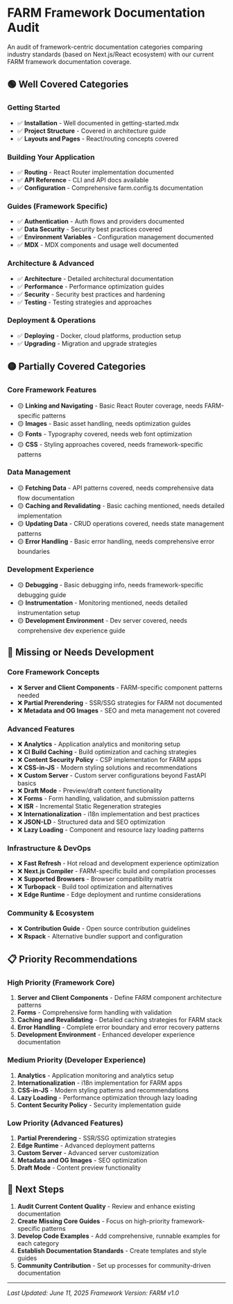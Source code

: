 # FARM Framework Documentation Audit

An audit of framework-centric documentation categories comparing industry standards (based on Next.js/React ecosystem) with our current FARM framework documentation coverage.

## 🟢 **Well Covered Categories**

### Getting Started

- ✅ **Installation** - Well documented in getting-started.mdx
- ✅ **Project Structure** - Covered in architecture guide
- ✅ **Layouts and Pages** - React/routing concepts covered

### Building Your Application

- ✅ **Routing** - React Router implementation documented
- ✅ **API Reference** - CLI and API docs available
- ✅ **Configuration** - Comprehensive farm.config.ts documentation

### Guides (Framework Specific)

- ✅ **Authentication** - Auth flows and providers documented
- ✅ **Data Security** - Security best practices covered
- ✅ **Environment Variables** - Configuration management documented
- ✅ **MDX** - MDX components and usage well documented

### Architecture & Advanced

- ✅ **Architecture** - Detailed architectural documentation
- ✅ **Performance** - Performance optimization guides
- ✅ **Security** - Security best practices and hardening
- ✅ **Testing** - Testing strategies and approaches

### Deployment & Operations

- ✅ **Deploying** - Docker, cloud platforms, production setup
- ✅ **Upgrading** - Migration and upgrade strategies

## 🟡 **Partially Covered Categories**

### Core Framework Features

- 🟡 **Linking and Navigating** - Basic React Router coverage, needs FARM-specific patterns
- 🟡 **Images** - Basic asset handling, needs optimization guides
- 🟡 **Fonts** - Typography covered, needs web font optimization
- 🟡 **CSS** - Styling approaches covered, needs framework-specific patterns

### Data Management

- 🟡 **Fetching Data** - API patterns covered, needs comprehensive data flow documentation
- 🟡 **Caching and Revalidating** - Basic caching mentioned, needs detailed implementation
- 🟡 **Updating Data** - CRUD operations covered, needs state management patterns
- 🟡 **Error Handling** - Basic error handling, needs comprehensive error boundaries

### Development Experience

- 🟡 **Debugging** - Basic debugging info, needs framework-specific debugging guide
- 🟡 **Instrumentation** - Monitoring mentioned, needs detailed instrumentation setup
- 🟡 **Development Environment** - Dev server covered, needs comprehensive dev experience guide

## 🔴 **Missing or Needs Development**

### Core Framework Concepts

- ❌ **Server and Client Components** - FARM-specific component patterns needed
- ❌ **Partial Prerendering** - SSR/SSG strategies for FARM not documented
- ❌ **Metadata and OG Images** - SEO and meta management not covered

### Advanced Features

- ❌ **Analytics** - Application analytics and monitoring setup
- ❌ **CI Build Caching** - Build optimization and caching strategies
- ❌ **Content Security Policy** - CSP implementation for FARM apps
- ❌ **CSS-in-JS** - Modern styling solutions and recommendations
- ❌ **Custom Server** - Custom server configurations beyond FastAPI basics
- ❌ **Draft Mode** - Preview/draft content functionality
- ❌ **Forms** - Form handling, validation, and submission patterns
- ❌ **ISR** - Incremental Static Regeneration strategies
- ❌ **Internationalization** - i18n implementation and best practices
- ❌ **JSON-LD** - Structured data and SEO optimization
- ❌ **Lazy Loading** - Component and resource lazy loading patterns

### Infrastructure & DevOps

- ❌ **Fast Refresh** - Hot reload and development experience optimization
- ❌ **Next.js Compiler** - FARM-specific build and compilation processes
- ❌ **Supported Browsers** - Browser compatibility matrix
- ❌ **Turbopack** - Build tool optimization and alternatives
- ❌ **Edge Runtime** - Edge deployment and runtime considerations

### Community & Ecosystem

- ❌ **Contribution Guide** - Open source contribution guidelines
- ❌ **Rspack** - Alternative bundler support and configuration

## 📋 **Priority Recommendations**

### High Priority (Framework Core)

1. **Server and Client Components** - Define FARM component architecture patterns
2. **Forms** - Comprehensive form handling with validation
3. **Caching and Revalidating** - Detailed caching strategies for FARM stack
4. **Error Handling** - Complete error boundary and error recovery patterns
5. **Development Environment** - Enhanced developer experience documentation

### Medium Priority (Developer Experience)

1. **Analytics** - Application monitoring and analytics setup
2. **Internationalization** - i18n implementation for FARM apps
3. **CSS-in-JS** - Modern styling patterns and recommendations
4. **Lazy Loading** - Performance optimization through lazy loading
5. **Content Security Policy** - Security implementation guide

### Low Priority (Advanced Features)

1. **Partial Prerendering** - SSR/SSG optimization strategies
2. **Edge Runtime** - Advanced deployment patterns
3. **Custom Server** - Advanced server customization
4. **Metadata and OG Images** - SEO optimization
5. **Draft Mode** - Content preview functionality

## 📝 **Next Steps**

1. **Audit Current Content Quality** - Review and enhance existing documentation
2. **Create Missing Core Guides** - Focus on high-priority framework-specific patterns
3. **Develop Code Examples** - Add comprehensive, runnable examples for each category
4. **Establish Documentation Standards** - Create templates and style guides
5. **Community Contribution** - Set up processes for community-driven documentation

---

_Last Updated: June 11, 2025_
_Framework Version: FARM v1.0_
